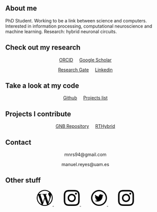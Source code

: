 ## About me

PhD Student. Working to be a link between science and computers. Interested in information processing, computational neuroscience and machine learning. Research: hybrid neuronal circuits.

## Check out my research

<p style="text-align: center">
<a  target="_blank" rel="noopener noreferrer" href="https://orcid.org/0000-0003-2909-4664" class="button">ORCID</a>&nbsp;&nbsp;&nbsp;&nbsp;
<a  target="_blank" rel="noopener noreferrer" href="https://scholar.google.es/citations?user=JlKzj1cAAAAJ" class="button">Google Scholar</a>
</p>

<p style="text-align: center">
<a  target="_blank" rel="noopener noreferrer" href="https://www.researchgate.net/profile/Manuel_Reyes-Sanchez" class="button">Research Gate</a>&nbsp;&nbsp;&nbsp;&nbsp;
<a  target="_blank" rel="noopener noreferrer" href="https://linkedin.com/in/manuelrs/" class="button">Linkedin</a>
</p>

## Take a look at my code

<p style="text-align: center">
<a  target="_blank" rel="noopener noreferrer" href="https://github.com/manurs" class="button">Github</a>&nbsp;&nbsp;&nbsp;&nbsp;
<a  target="_blank" rel="noopener noreferrer" href="https://manurs.github.io/code/" class="button">Projects list</a>
</p>

## Projects I contribute

<p style="text-align: center">
<a  target="_blank" rel="noopener noreferrer" href="https://github.com/GNB-UAM" class="button">GNB Repository</a>&nbsp;&nbsp;&nbsp;&nbsp;
<a  target="_blank" rel="noopener noreferrer" href="https://github.com/GNB-UAM/RTHybrid" class="button">RTHybrid</a>
</p>

## Contact

<p style="text-align: center"> mnrs94@gmail.com</p>

<p style="text-align: center"> manuel.reyes@uam.es</p>

## Other stuff

<p style="text-align: center">
<a target="_blank" rel="noopener noreferrer" href="https://disquisicionesnocturnas.wordpress.com/"> <img src="/resources/wp.png" width="50" height="50"> </a>&nbsp;&nbsp;&nbsp;&nbsp;&nbsp;&nbsp;&nbsp;
<a target="_blank" rel="noopener noreferrer" href="https://instagram.com/manuscritor/"> <img src="/resources/ig.png" width="50" height="50"> </a>&nbsp;&nbsp;&nbsp;&nbsp;&nbsp;&nbsp;&nbsp;
<a target="_blank" rel="noopener noreferrer" href="https://twitter.com/manuscritor/"> <img src="/resources/tw.png" width="50" height="50"> </a>&nbsp;&nbsp;&nbsp;&nbsp;&nbsp;&nbsp;&nbsp;
<a target="_blank" rel="noopener noreferrer" href="https://instagram.com/supazum/"> <img src="/resources/ig.png" width="50" height="50"> </a>
</p>